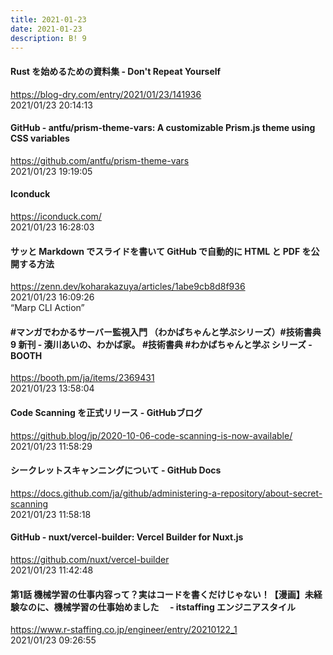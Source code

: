 ```yaml
---
title: 2021-01-23
date: 2021-01-23
description: B! 9
---
```


#### Rust を始めるための資料集 - Don't Repeat Yourself
https://blog-dry.com/entry/2021/01/23/141936<br>
2021/01/23 20:14:13<br>


#### GitHub - antfu/prism-theme-vars: A customizable Prism.js theme using CSS variables
https://github.com/antfu/prism-theme-vars<br>
2021/01/23 19:19:05<br>


#### Iconduck
https://iconduck.com/<br>
2021/01/23 16:28:03<br>


#### サッと Markdown でスライドを書いて GitHub で自動的に HTML と PDF を公開する方法
https://zenn.dev/koharakazuya/articles/1abe9cb8d8f936<br>
2021/01/23 16:09:26<br>
“Marp CLI Action”


#### #マンガでわかるサーバー監視入門 （わかばちゃんと学ぶシリーズ）#技術書典 9 新刊 - 湊川あいの、わかば家。 #技術書典 #わかばちゃんと学ぶ シリーズ - BOOTH
https://booth.pm/ja/items/2369431<br>
2021/01/23 13:58:04<br>


#### Code Scanning を正式リリース - GitHubブログ
https://github.blog/jp/2020-10-06-code-scanning-is-now-available/<br>
2021/01/23 11:58:29<br>


#### シークレットスキャンニングについて - GitHub Docs
https://docs.github.com/ja/github/administering-a-repository/about-secret-scanning<br>
2021/01/23 11:58:18<br>


#### GitHub - nuxt/vercel-builder: Vercel Builder for Nuxt.js
https://github.com/nuxt/vercel-builder<br>
2021/01/23 11:42:48<br>


#### 第1話 機械学習の仕事内容って？実はコードを書くだけじゃない！【漫画】未経験なのに、機械学習の仕事始めました　 - itstaffing エンジニアスタイル
https://www.r-staffing.co.jp/engineer/entry/20210122_1<br>
2021/01/23 09:26:55<br>


